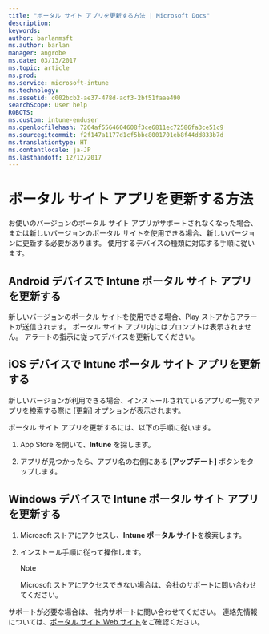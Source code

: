 ```yaml
---
title: "ポータル サイト アプリを更新する方法 | Microsoft Docs"
description: 
keywords: 
author: barlanmsft
ms.author: barlan
manager: angrobe
ms.date: 03/13/2017
ms.topic: article
ms.prod: 
ms.service: microsoft-intune
ms.technology: 
ms.assetid: c002bcb2-ae37-478d-acf3-2bf51faae490
searchScope: User help
ROBOTS: 
ms.custom: intune-enduser
ms.openlocfilehash: 7264af5564604608f3ce6811ec72586fa3ce51c9
ms.sourcegitcommit: f2f147a1177d1cf5bbc8001701eb8f44dd833b7d
ms.translationtype: HT
ms.contentlocale: ja-JP
ms.lasthandoff: 12/12/2017
---
```

# <a name="how-to-update-the-company-portal-app"></a>ポータル サイト アプリを更新する方法

お使いのバージョンのポータル サイト アプリがサポートされなくなった場合、または新しいバージョンのポータル サイトを使用できる場合、新しいバージョンに更新する必要があります。 使用するデバイスの種類に対応する手順に従います。

## <a name="update-the-intune-company-portal-app-on-your-android-device"></a>Android デバイスで Intune ポータル サイト アプリを更新する

新しいバージョンのポータル サイトを使用できる場合、Play ストアからアラートが送信されます。 ポータル サイト アプリ内にはプロンプトは表示されません。 アラートの指示に従ってデバイスを更新してください。

## <a name="update-the-intune-company-portal-app-on-your-ios-device"></a>iOS デバイスで Intune ポータル サイト アプリを更新する

新しいバージョンが利用できる場合、インストールされているアプリの一覧でアプリを検索する際に [更新] オプションが表示されます。  

ポータル サイト アプリを更新するには、以下の手順に従います。

1. App Store を開いて、**Intune** を探します。

2. アプリが見つかったら、アプリ名の右側にある **[アップデート]** ボタンをタップします。

## <a name="update-the-intune-company-portal-app-on-your-windows-device"></a>Windows デバイスで Intune ポータル サイト アプリを更新する

1.  Microsoft ストアにアクセスし、**Intune ポータル サイト**を検索します。

2.  インストール手順に従って操作します。

    > [!NOTE]
    > Microsoft ストアにアクセスできない場合は、会社のサポートに問い合わせてください。


サポートが必要な場合は、 社内サポートに問い合わせてください。 連絡先情報については、[ポータル サイト Web サイト](https://portal.manage.microsoft.com#HelpDeskDialog)をご確認ください。
